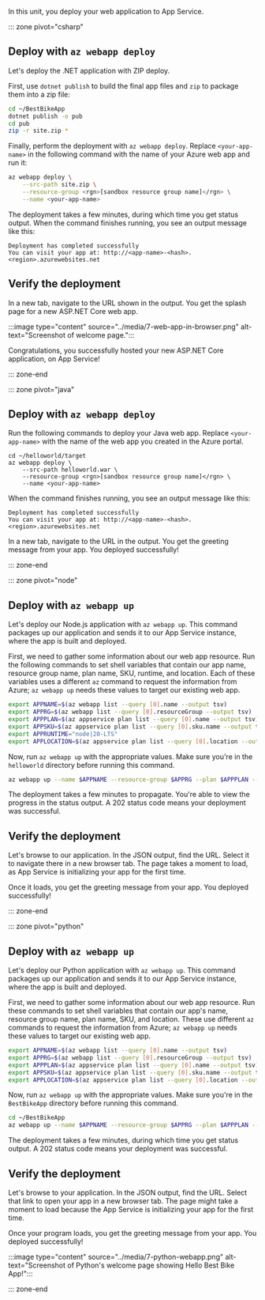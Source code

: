 In this unit, you deploy your web application to App Service.

::: zone pivot="csharp"

## Deploy with `az webapp deploy`

Let's deploy the .NET application with ZIP deploy.

First, use `dotnet publish` to build the final app files and `zip` to package them into a zip file:

```bash
cd ~/BestBikeApp
dotnet publish -o pub
cd pub
zip -r site.zip *
```

Finally, perform the deployment with `az webapp deploy`. Replace `<your-app-name>` in the following command with the name of your Azure web app and run it:

```bash
az webapp deploy \
    --src-path site.zip \
    --resource-group <rgn>[sandbox resource group name]</rgn> \
    --name <your-app-name>
```

The deployment takes a few minutes, during which time you get status output. When the command finishes running, you see an output message like this:

```output
Deployment has completed successfully
You can visit your app at: http://<app-name>-<hash>.<region>.azurewebsites.net
```

## Verify the deployment

In a new tab, navigate to the URL shown in the output. You get the splash page for a new ASP.NET Core web app.

 :::image type="content" source="../media/7-web-app-in-browser.png" alt-text="Screenshot of welcome page.":::

Congratulations, you successfully hosted your new ASP.NET Core application, on App Service!

::: zone-end

::: zone pivot="java"

## Deploy with `az webapp deploy`

Run the following commands to deploy your Java web app. Replace `<your-app-name>` with the name of the web app you created in the Azure portal.

```console
cd ~/helloworld/target
az webapp deploy \
    --src-path helloworld.war \
    --resource-group <rgn>[sandbox resource group name]</rgn> \
    --name <your-app-name>
```

When the command finishes running, you see an output message like this:

```output
Deployment has completed successfully
You can visit your app at: http://<app-name>-<hash>.<region>.azurewebsites.net
```

In a new tab, navigate to the URL in the output. You get the greeting message from your app. You deployed successfully!

::: zone-end

::: zone pivot="node"

## Deploy with `az webapp up`

Let's deploy our Node.js application with `az webapp up`. This command packages up our application and sends it to our App Service instance, where the app is built and deployed.

First, we need to gather some information about our web app resource. Run the following commands to set shell variables that contain our app name, resource group name, plan name, SKU, runtime, and location. Each of these variables uses a different `az` command to request the information from Azure; `az webapp up` needs these values to target our existing web app.

```bash
export APPNAME=$(az webapp list --query [0].name --output tsv)
export APPRG=$(az webapp list --query [0].resourceGroup --output tsv)
export APPPLAN=$(az appservice plan list --query [0].name --output tsv)
export APPSKU=$(az appservice plan list --query [0].sku.name --output tsv)
export APPRUNTIME="node|20-LTS"
export APPLOCATION=$(az appservice plan list --query [0].location --output tsv)
```

Now, run `az webapp up` with the appropriate values. Make sure you're in the `helloworld` directory before running this command.

```bash
az webapp up --name $APPNAME --resource-group $APPRG --plan $APPPLAN --sku $APPSKU --runtime $APPRUNTIME --location "$APPLOCATION"
```

The deployment takes a few minutes to propagate. You're able to view the progress in the status output. A 202 status code means your deployment was successful.

## Verify the deployment

Let's browse to our application. In the JSON output, find the URL. Select it to navigate there in a new browser tab. The page takes a moment to load, as App Service is initializing your app for the first time.

Once it loads, you get the greeting message from your app. You deployed successfully!

::: zone-end
 
::: zone pivot="python"

## Deploy with `az webapp up`

Let's deploy our Python application with `az webapp up`. This command packages up our application and sends it to our App Service instance, where the app is built and deployed.

First, we need to gather some information about our web app resource. Run these commands to set shell variables that contain our app's name, resource group name, plan name, SKU, and location. These use different `az` commands to request the information from Azure; `az webapp up` needs these values to target our existing web app.

```bash
export APPNAME=$(az webapp list --query [0].name --output tsv)
export APPRG=$(az webapp list --query [0].resourceGroup --output tsv)
export APPPLAN=$(az appservice plan list --query [0].name --output tsv)
export APPSKU=$(az appservice plan list --query [0].sku.name --output tsv)
export APPLOCATION=$(az appservice plan list --query [0].location --output tsv)
```

Now, run `az webapp up` with the appropriate values. Make sure you're in the `BestBikeApp` directory before running this command.

```bash
cd ~/BestBikeApp
az webapp up --name $APPNAME --resource-group $APPRG --plan $APPPLAN --sku $APPSKU --location "$APPLOCATION"
```

The deployment takes a few minutes, during which time you get status output. A 202 status code means your deployment was successful.

## Verify the deployment

Let's browse to your application. In the JSON output, find the URL. Select that link to open your app in a new browser tab. The page might take a moment to load because the App Service is initializing your app for the first time.

Once your program loads, you get the greeting message from your app. You deployed successfully!

 :::image type="content" source="../media/7-python-webapp.png" alt-text="Screenshot of Python's welcome page showing Hello Best Bike App!":::

::: zone-end
